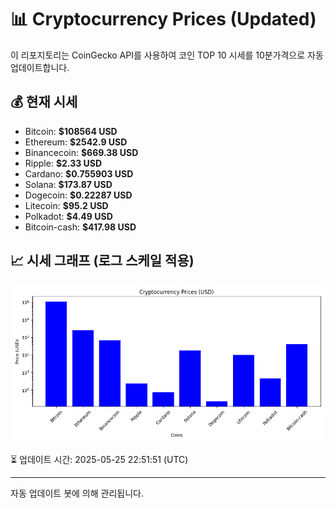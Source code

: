 
# 📊 Cryptocurrency Prices (Updated)

이 리포지토리는 CoinGecko API를 사용하여 코인 TOP 10 시세를 10분가격으로 자동 업데이트합니다.

## 💰 현재 시세
- Bitcoin: **$108564 USD**
- Ethereum: **$2542.9 USD**
- Binancecoin: **$669.38 USD**
- Ripple: **$2.33 USD**
- Cardano: **$0.755903 USD**
- Solana: **$173.87 USD**
- Dogecoin: **$0.22287 USD**
- Litecoin: **$95.2 USD**
- Polkadot: **$4.49 USD**
- Bitcoin-cash: **$417.98 USD**

## 📈 시세 그래프 (로그 스케일 적용)
![Crypto Prices](crypto_prices.png)

⏳ 업데이트 시간: 2025-05-25 22:51:51 (UTC)

---
자동 업데이트 봇에 의해 관리됩니다.
